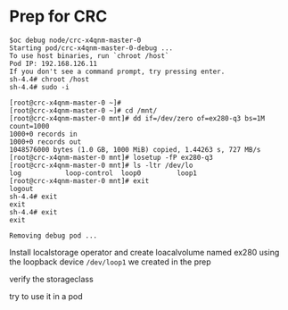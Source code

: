 # Prep for CRC

```
$oc debug node/crc-x4qnm-master-0
Starting pod/crc-x4qnm-master-0-debug ...
To use host binaries, run `chroot /host`
Pod IP: 192.168.126.11
If you don't see a command prompt, try pressing enter.
sh-4.4# chroot /host
sh-4.4# sudo -i

[root@crc-x4qnm-master-0 ~]# 
[root@crc-x4qnm-master-0 ~]# cd /mnt/
[root@crc-x4qnm-master-0 mnt]# dd if=/dev/zero of=ex280-q3 bs=1M count=1000
1000+0 records in
1000+0 records out
1048576000 bytes (1.0 GB, 1000 MiB) copied, 1.44263 s, 727 MB/s
[root@crc-x4qnm-master-0 mnt]# losetup -fP ex280-q3    
[root@crc-x4qnm-master-0 mnt]# ls -ltr /dev/lo
log           loop-control  loop0         loop1         
[root@crc-x4qnm-master-0 mnt]# exit            
logout
sh-4.4# exit
exit
sh-4.4# exit
exit

Removing debug pod ...
```

Install localstorage operator and create loacalvolume named ex280 using the loopback device `/dev/loop1` we created in the prep

verify the storageclass

try to use it in a pod

